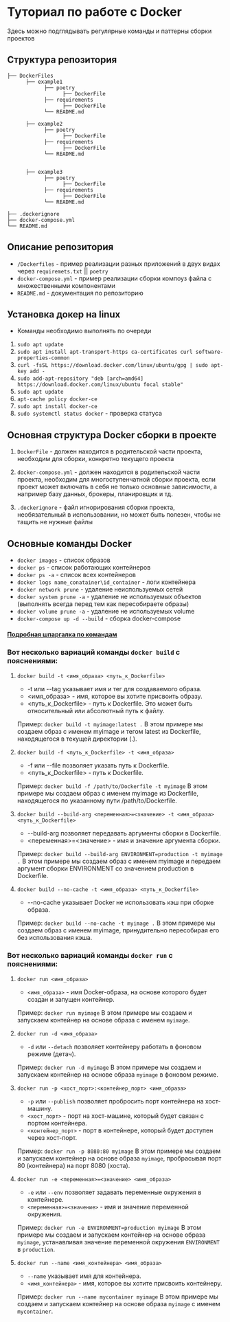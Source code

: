 # Туториал по работе с Docker

Здесь можно подглядывать регулярные команды и паттерны сборки проектов

## Структура репозитория
```
├── DockerFiles
      ├── example1
            ├── poetry
                  ├── DockerFile
            ├── requirements
                  ├── DockerFile
            └── README.md
            
      ├── example2
            ├── poetry
                  ├── DockerFile
            ├── requirements
                  ├── DockerFile
            └── README.md
            
            
      ├── example3
            ├── poetry
                  ├── DockerFile
            ├── requirements
                  ├── DockerFile
            └── README.md
      
├── .dockerignore
├── docker-compose.yml
└── README.md
```

## Описание репозитория

- `/Dockerfiles` - пример реализации разных приложений в двух видах через `requiremets.txt` || `poetry`
- `docker-compose.yml` - пример реализации cборки компоуз файла с множественными компонентами
- `README.md` - документация по репозиторию

## Установка докер на linux
- Команды необходимо выполнять по очереди

1) `sudo apt update`
2) `sudo apt install apt-transport-https ca-certificates curl software-properties-common`
3) `curl -fsSL https://download.docker.com/linux/ubuntu/gpg | sudo apt-key add -`
4) `sudo add-apt-repository "deb [arch=amd64] https://download.docker.com/linux/ubuntu focal stable"`
5) `sudo apt update`
6) `apt-cache policy docker-ce`
7) `sudo apt install docker-ce`
8) `sudo systemctl status docker` - проверка статуса

## Основная структура Docker сборки в проекте

1) `DockerFile`  - должен находится в родительской части проекта, необходим для сборки, конкретно текущего проекта


2) `docker-compose.yml`  - должен находится в родительской части проекта, необходим для многоступенчатной сборки
   проекта, если проект может включать в себя не только основные зависимости, а например базу данных, брокеры,
   планировщик и тд.


3) `.dockerignore` - файл игнорирования сборки проекта, необязательный в использовании, но может быть полезен, чтобы не
   тащить не нужные файлы

## Основные команды Docker
 - `docker images` - список образов
 - `docker ps` - список работающих контейнеров
 - `docker ps -a` - список всех контейнеров 
 - `docker logs name_conatainer\id_container` - логи контейнера
 - `docker network prune` - удаление неиспользуемых сетей
 - `docker system prune -a`  - удаление не используемых объектов (выполнять всегда перед тем как пересобираете образы)
 - `docker volume prune -a`  - удаление не используемых volume
 - `docker-compose up -d --build` - сборка docker-compose

#### [Подробная шпаргалка по командам](https://habr.com/ru/companies/flant/articles/336654/)

### Вот несколько вариаций команды `docker build` с пояснениями:

1. `docker build -t <имя_образа> <путь_к_Dockerfile>`
   - -t или --tag указывает имя и тег для создаваемого образа.
   - <имя_образа> - имя, которое вы хотите присвоить образу.
   - <путь_к_Dockerfile> - путь к Dockerfile. Это может быть относительный или абсолютный путь к файлу.

   Пример: `docker build -t myimage:latest .`
   В этом примере мы создаем образ с именем myimage и тегом latest из Dockerfile, находящегося в текущей директории (.).


2. `docker build -f <путь_к_Dockerfile> -t <имя_образа>`
   - -f или --file позволяет указать путь к Dockerfile.
   - <путь_к_Dockerfile> - путь к Dockerfile.

   Пример: `docker build -f /path/to/Dockerfile -t myimage`
   В этом примере мы создаем образ с именем myimage из Dockerfile, находящегося по указанному пути /path/to/Dockerfile.


3. `docker build --build-arg <переменная>=<значение> -t <имя_образа> <путь_к_Dockerfile>`
   - --build-arg позволяет передавать аргументы сборки в Dockerfile.
   - <переменная>=<значение> - имя и значение аргумента сборки.
   

   Пример: `docker build --build-arg ENVIRONMENT=production -t myimage .`
   В этом примере мы создаем образ с именем myimage и передаем аргумент сборки ENVIRONMENT со значением production в Dockerfile.


4. `docker build --no-cache -t <имя_образа> <путь_к_Dockerfile>`
   - --no-cache указывает Docker не использовать кэш при сборке образа.

   Пример: `docker build --no-cache -t myimage .`
   В этом примере мы создаем образ с именем myimage, принудительно пересобирая его без использования кэша.


### Вот несколько вариаций команды `docker run` с пояснениями:

1. `docker run <имя_образа>`
   - `<имя_образа>` - имя Docker-образа, на основе которого будет создан и запущен контейнер.

   Пример: `docker run myimage`
   В этом примере мы создаем и запускаем контейнер на основе образа с именем `myimage`.


2. `docker run -d <имя_образа>`
   - `-d` или `--detach` позволяет контейнеру работать в фоновом режиме (детач).

   Пример: `docker run -d myimage`
   В этом примере мы создаем и запускаем контейнер на основе образа `myimage` в фоновом режиме.


3. `docker run -p <хост_порт>:<контейнер_порт> <имя_образа>`
   - `-p` или `--publish` позволяет пробросить порт контейнера на хост-машину.
   - `<хост_порт>` - порт на хост-машине, который будет связан с портом контейнера.
   - `<контейнер_порт>` - порт в контейнере, который будет доступен через хост-порт.

   Пример: `docker run -p 8080:80 myimage`
   В этом примере мы создаем и запускаем контейнер на основе образа `myimage`, пробрасывая порт 80 (контейнера) на порт 8080 (хоста).


4. `docker run -e <переменная>=<значение> <имя_образа>`
   - `-e` или `--env` позволяет задавать переменные окружения в контейнере.
   - `<переменная>=<значение>` - имя и значение переменной окружения.

   Пример: `docker run -e ENVIRONMENT=production myimage`
   В этом примере мы создаем и запускаем контейнер на основе образа `myimage`, устанавливая значение переменной окружения `ENVIRONMENT` в `production`.


5. `docker run --name <имя_контейнера> <имя_образа>`
   - `--name` указывает имя для контейнера.
   - `<имя_контейнера>` - имя, которое вы хотите присвоить контейнеру.

   Пример: `docker run --name mycontainer myimage`
   В этом примере мы создаем и запускаем контейнер на основе образа `myimage` с именем `mycontainer`.